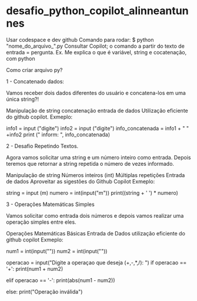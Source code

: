 # desafio_python_copilot_alinneantunnes


Usar codespace e dev github
Comando para rodar: $ python "nome_do_arquivo_".py
Consultar Copilot; o comando a partir do texto de entrada = pergunta.
Ex. Me explica o que é variável, string e cocatenação, com python

Como criar arquivo py?


1 - Concatenado dados:

Vamos receber dois dados diferentes do usuário e concatena-los
em uma única string?!

Manipulação de string
concatenação
entrada de dados
Utilização eficiente do github copilot.
Exmeplo:

info1 = input ("digite")
info2 = input ("digite")
info_concatenada = info1 + " " +info2 
print (" inform: ", info_concatenada)

2 - Desafio Repetindo Textos.

Agora vamos solicitar uma string e um número inteiro como entrada.
Depois teremos que retornar a string repetida o número de vezes
informado.

Manipulação de string
Números inteiros (int)
Múltiplas repetições
Entrada de dados
Aproveitar as sigestões do Github Copilot
Exmeplo:

string = input (m)
numero = int(input("m"))
print((string + ' ') * numero)



3 - Operações Matemáticas Simples

Vamos solicitar como entrada dois números e 
depois vamos realizar uma operação simples entre eles.

Operações Matemáticas Básicas
Entrada de Dados
utilização eficiente do github copilot
Exmeplo:

num1 = int(input(""))
num2 = int(input(""))

operacao = input("Digite a operaçao que deseja (+,-,*,/): ")
if operacao == '+':
print(num1 + num2)

elif operacao == '-':
print(abs(num1 - num2))

else:
print("Operação inválida")




